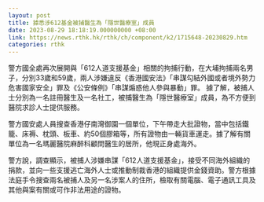 ```yaml
---
layout: post
title: 據悉涉612基金被捕醫生為「隱世醫療室」成員
date: 2023-08-29 18:18:19.000000000 +08:00
link: https://news.rthk.hk/rthk/ch/component/k2/1715648-20230829.htm
categories: rthk
---
```


警方國全處再次展開與「612人道支援基金」相關的拘捕行動，在大埔拘捕兩名男子，分別33歲和59歲，兩人涉嫌違反《香港國安法》「串謀勾結外國或者境外勢力危害國家安全」罪及《公安條例》「串謀煽惑他人參與暴動」罪。 據了解，被捕人士分別為一名註冊醫生及一名社工，被捕醫生為「隱世醫療室」成員，為不方便到醫院求診人士提供服務。

警方國安處人員搜查香港仔南灣御園一個單位，下午帶走大批證物，當中包括鐵籠、床褥、枕頭、板車、約50個膠箱等，所有證物由一輛貨車運走。據了解有關單位為一名瑪麗醫院麻醉科顧問醫生的居所，他現正身處海外。

警方說，調查顯示，被捕人涉嫌串謀「612人道支援基金」，接受不同海外組織的捐款，並向一些支援逃亡海外人士或推動制裁香港的組織提供金錢資助。警方根據法庭手令搜查兩名被捕人及另一名涉案人的住所，檢取有關電腦、電子通訊工具及其他與案有關或可作非法用途的證物。
